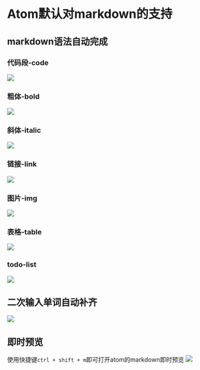 # Atom默认对markdown的支持

## markdown语法自动完成

### 代码段-code
![](http://tevinli.github.io/illustration/amWiki/autocomplate-code.png)

### 粗体-bold
![](http://tevinli.github.io/illustration/amWiki/autocomplate-bold.png)

### 斜体-italic
![](http://tevinli.github.io/illustration/amWiki/autocomplate-italic.png)

### 链接-link
![](http://tevinli.github.io/illustration/amWiki/autocomplate-link.png)

### 图片-img
![](http://tevinli.github.io/illustration/amWiki/autocomplate-image.png)

### 表格-table
![](http://tevinli.github.io/illustration/amWiki/autocomplate-table.png)

### todo-list
![](http://tevinli.github.io/illustration/amWiki/autocomplate-todo.png)

## 二次输入单词自动补齐
![](http://tevinli.github.io/illustration/amWiki/autocomplate-secondary.png)

## 即时预览
使用快捷键`ctrl + shift + m`即可打开atom的markdown即时预览
![](http://tevinli.github.io/illustration/amWiki/atom-md-preview.png)
